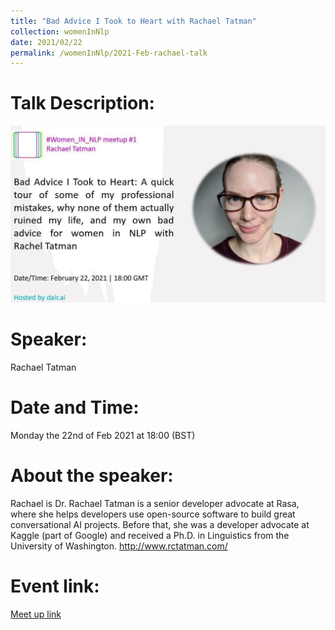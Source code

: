 ```yaml
---
title: "Bad Advice I Took to Heart with Rachael Tatman"
collection: womenInNlp
date: 2021/02/22
permalink: /womenInNlp/2021-Feb-rachael-talk
---
```

Talk Description:
=======
![alt text](/images/women_in_nlp/rachael_tatman.jpeg)

Speaker:
========
Rachael Tatman

Date and Time:
==============
Monday the 22nd of Feb 2021 at 18:00 (BST)

About the speaker:
==================
Rachael is Dr. Rachael Tatman is a senior developer advocate at Rasa, where she helps developers use open-source software to build great conversational AI projects. Before that, she was a developer advocate at Kaggle (part of Google) and received a Ph.D. in Linguistics from the University of Washington.
http://www.rctatman.com/

Event link:
===========
<a href="https://www.meetup.com/dair-ai/events/275962477/">Meet up link</a>

